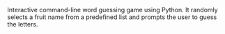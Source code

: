Interactive command-line word guessing game using Python. It randomly selects a fruit name from a predefined list and prompts the user to guess the letters.
